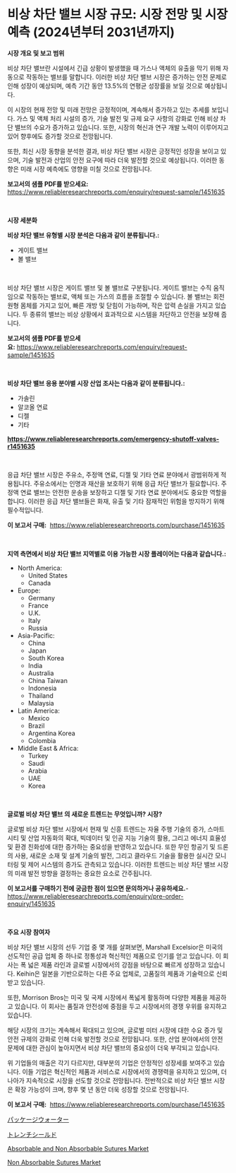 <p><h1>비상 차단 밸브 시장 규모: 시장 전망 및 시장 예측 (2024년부터 2031년까지)</h1></p><p><strong>시장 개요 및 보고 범위</strong></p>
<p><p>비상 차단 밸브란 시설에서 긴급 상황이 발생했을 때 가스나 액체의 유출을 막기 위해 자동으로 작동하는 밸브를 말합니다. 이러한 비상 차단 밸브 시장은 증가하는 안전 문제로 인해 성장이 예상되며, 예측 기간 동안 13.5%의 연평균 성장률을 보일 것으로 예상됩니다. </p><p>이 시장의 현재 전망 및 미래 전망은 긍정적이며, 계속해서 증가하고 있는 추세를 보입니다. 가스 및 액체 처리 시설의 증가, 기술 발전 및 규제 요구 사항의 강화로 인해 비상 차단 밸브의 수요가 증가하고 있습니다. 또한, 시장의 혁신과 연구 개발 노력이 이루어지고 있어 향후에도 증가할 것으로 전망됩니다.</p><p>또한, 최신 시장 동향을 분석한 결과, 비상 차단 밸브 시장은 긍정적인 성장을 보이고 있으며, 기술 발전과 산업의 안전 요구에 따라 더욱 발전할 것으로 예상됩니다. 이러한 동향은 미래 시장 예측에도 영향을 미칠 것으로 전망됩니다.</p></p>
<p><strong>보고서의 샘플 PDF를 받으세요:</strong> <a href="https://www.reliableresearchreports.com/enquiry/request-sample/1451635">https://www.reliableresearchreports.com/enquiry/request-sample/1451635</a></p>
<p>&nbsp;</p>
<p><strong>시장 세분화</strong></p>
<p><strong>비상 차단 밸브 유형별 시장 분석은 다음과 같이 분류됩니다.:</strong></p>
<p><ul><li>게이트 밸브</li><li>볼 밸브</li></ul></p>
<p>&nbsp;</p>
<p><p>비상 차단 밸브 시장은 게이트 밸브 및 볼 밸브로 구분됩니다. 게이트 밸브는 수직 움직임으로 작동하는 밸브로, 액체 또는 가스의 흐름을 조절할 수 있습니다. 볼 밸브는 회전 원형 몸체를 가지고 있어, 빠른 개방 및 닫힘이 가능하며, 작은 압력 손실을 가지고 있습니다. 두 종류의 밸브는 비상 상황에서 효과적으로 시스템을 차단하고 안전을 보장해 줍니다.</p></p>
<p><strong>보고서의 샘플 PDF를 받으세요:</strong>&nbsp;<a href="https://www.reliableresearchreports.com/enquiry/request-sample/1451635">https://www.reliableresearchreports.com/enquiry/request-sample/1451635</a></p>
<p>&nbsp;</p>
<p><strong> 비상 차단 밸브 응용 분야별 시장 산업 조사는 다음과 같이 분류됩니다.:</strong></p>
<p><ul><li>가솔린</li><li>알코올 연료</li><li>디젤</li><li>기타</li></ul></p>
<p><strong><a href="https://www.reliableresearchreports.com/emergency-shutoff-valves-r1451635">https://www.reliableresearchreports.com/emergency-shutoff-valves-r1451635</a></strong></p>
<p>&nbsp;</p>
<p><p>응급 차단 밸브 시장은 주유소, 주정액 연료, 디젤 및 기타 연료 분야에서 광범위하게 적용됩니다. 주유소에서는 인명과 재산을 보호하기 위해 응급 차단 밸브가 필요합니다. 주정액 연료 밸브는 안전한 운송을 보장하고 디젤 및 기타 연료 분야에서도 중요한 역할을 합니다. 이러한 응급 차단 밸브들은 화재, 유출 및 기타 잠재적인 위험을 방지하기 위해 필수적입니다.</p></p>
<p><strong>이 보고서 구매:</strong>&nbsp; <a href="https://www.reliableresearchreports.com/purchase/1451635">https://www.reliableresearchreports.com/purchase/1451635</a></p>
<p>&nbsp;</p>
<p><strong>지역 측면에서 비상 차단 밸브 지역별로 이용 가능한 시장 플레이어는 다음과 같습니다.:</strong></p>
<p><ul>
    <li>
        North America:
        <ul>
            <li>United States</li>
            <li>Canada</li>
        </ul>
    </li>
    <li>
        Europe:
        <ul>
            <li>Germany</li>
            <li>France</li>
            <li>U.K.</li>
            <li>Italy</li>
            <li>Russia</li>
        </ul>
    </li>
    <li>
        Asia-Pacific:
        <ul>
            <li>China</li>
            <li>Japan</li>
            <li>South Korea</li>
            <li>India</li>
            <li>Australia</li>
            <li>China Taiwan</li>
            <li>Indonesia</li>
            <li>Thailand</li>
            <li>Malaysia</li>
        </ul>
    </li>
    <li>
        Latin America:
        <ul>
            <li>Mexico</li>
            <li>Brazil</li>
            <li>Argentina Korea</li>
            <li>Colombia</li>
        </ul>
    </li>
    <li>
        Middle East & Africa:
        <ul>
            <li>Turkey</li>
            <li>Saudi</li>
            <li>Arabia</li>
            <li>UAE</li>
            <li>Korea</li>
        </ul>
    </li>
    </ul></p>
<p>&nbsp;</p>
<p><strong>글로벌 비상 차단 밸브 의 새로운 트렌드는 무엇입니까? 시장?</strong></p>
<p><p>글로벌 비상 차단 밸브 시장에서 현재 및 신흥 트렌드는 자율 주행 기술의 증가, 스마트 시티 및 산업 자동화의 확대, 빅데이터 및 인공 지능 기술의 활용, 그리고 에너지 효율성 및 환경 친화성에 대한 증가하는 중요성을 반영하고 있습니다. 또한 무인 항공기 및 드론의 사용, 새로운 소재 및 설계 기술의 발전, 그리고 클라우드 기술을 활용한 실시간 모니터링 및 제어 시스템의 증가도 관측되고 있습니다. 이러한 트렌드는 비상 차단 밸브 시장의 미래 발전 방향을 결정하는 중요한 요소로 간주됩니다.</p></p>
<p><strong>이 보고서를 구매하기 전에 궁금한 점이 있으면 문의하거나 공유하세요.</strong>- <a href="https://www.reliableresearchreports.com/enquiry/pre-order-enquiry/1451635">https://www.reliableresearchreports.com/enquiry/pre-order-enquiry/1451635</a></p>
<p>&nbsp;</p>
<p><strong>주요 시장 참여자</strong></p>
<p><p>비상 차단 밸브 시장의 선두 기업 중 몇 개를 살펴보면, Marshall Excelsior은 미국의 선도적인 공급 업체 중 하나로 정통성과 혁신적인 제품으로 인기를 얻고 있습니다. 이 회사는 폭 넓은 제품 라인과 글로벌 시장에서의 강점을 바탕으로 빠르게 성장하고 있습니다. Keihin은 일본을 기반으로하는 다른 주요 업체로, 고품질의 제품과 기술력으로 신뢰받고 있습니다.</p><p>또한, Morrison Bros는 미국 및 국제 시장에서 폭넓게 활동하며 다양한 제품을 제공하고 있습니다. 이 회사는 품질과 안전성에 중점을 두고 시장에서의 경쟁 우위를 유지하고 있습니다. </p><p>해당 시장의 크기는 계속해서 확대되고 있으며, 글로벌 미터 시장에 대한 수요 증가 및 안전 규제의 강화로 인해 더욱 발전할 것으로 전망됩니다. 또한, 산업 분야에서의 안전 문제에 대한 관심이 높아지면서 비상 차단 밸브의 중요성이 더욱 부각되고 있습니다.</p><p>위 기업들의 매출은 각기 다르지만, 대부분의 기업은 안정적인 성장세를 보여주고 있습니다. 이들 기업은 혁신적인 제품과 서비스로 시장에서의 경쟁력을 유지하고 있으며, 더 나아가 지속적으로 시장을 선도할 것으로 전망됩니다. 전반적으로 비상 차단 밸브 시장은 확장 가능성이 크며, 향후 몇 년 동안 더욱 성장할 것으로 전망됩니다.</p></p>
<p><strong>이 보고서 구매:</strong>&nbsp;&nbsp;<a href="https://www.reliableresearchreports.com/purchase/1451635">https://www.reliableresearchreports.com/purchase/1451635</a></p>
<p><p><a href="https://github.com/avwofrml53535/Market-Research-Report-List-1/blob/main/905362135075.md">パッケージウォーター</a></p><p><a href="https://github.com/RodHoppe07/Market-Research-Report-List-1/blob/main/656888322891.md">トレンチシールド</a></p><p><a href="https://github.com/mbisetmhermsr/Market-Research-Report-List-2/blob/main/absorbable-and-non-absorbable-sutures-market.md">Absorbable and Non Absorbable Sutures Market</a></p><p><a href="https://github.com/zjyglelu/Market-Research-Report-List-2/blob/main/non-absorbable-sutures-market.md">Non Absorbable Sutures Market</a></p></p>